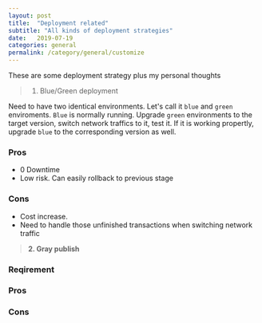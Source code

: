 ```yaml
---
layout: post
title:  "Deployment related"
subtitle: "All kinds of deployment strategies"
date:   2019-07-19
categories: general
permalink: /category/general/customize
---
```


These are some deployment strategy plus my personal thoughts

> 1. Blue/Green deployment

Need to have two identical environments. Let's call it `blue` and `green` enviroments. `Blue` is normally running. Upgrade `green` environments to the target version, switch network traffics to it, test it. If it is working propertly, upgrade `blue` to the corresponding version as well. 

### Pros
- 0 Downtime
- Low risk. Can easily rollback to previous stage

### Cons
- Cost increase.
- Need to handle those unfinished transactions when switching network traffic

> **2. Gray publish**

### Reqirement

### Pros


### Cons





